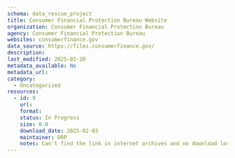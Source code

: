 ```yaml
---
schema: data_rescue_project 
title: Consumer Financial Protection Bureau Website
organization: Consumer Financial Protection Bureau
agency: Consumer Financial Protection Bureau
websites: consumerfinance.gov
data_source: https://files.consumerfinance.gov/
description: 
last_modified: 2025-02-20
metadata_available: No
metadata_url: 
category:
  - Uncategorized
resources:
  - id: 9
    url: 
    format: 
    status: In Progress
    size: 0.0
    download_date: 2025-02-03
    maintainer: DRP
    notes: Can't find the link in internet archives and no download location
---
```

